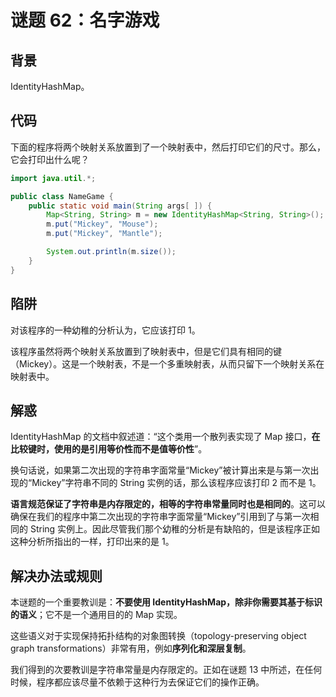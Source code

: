 # 谜题 62：名字游戏  

## 背景

IdentityHashMap。

## 代码

下面的程序将两个映射关系放置到了一个映射表中，然后打印它们的尺寸。那么，它会打印出什么呢？  

```java
import java.util.*;

public class NameGame {
    public static void main(String args[ ]) {
        Map<String, String> m = new IdentityHashMap<String, String>();
        m.put("Mickey", "Mouse");
        m.put("Mickey", "Mantle");

        System.out.println(m.size());
    }
}
```

## 陷阱

对该程序的一种幼稚的分析认为，它应该打印 1。

该程序虽然将两个映射关系放置到了映射表中，但是它们具有相同的键（Mickey）。这是一个映射表，不是一个多重映射表，从而只留下一个映射关系在映射表中。  

## 解惑

IdentityHashMap 的文档中叙述道：“这个类用一个散列表实现了 Map 接口，**在比较键时，使用的是引用等价性而不是值等价性**”。

换句话说，如果第二次出现的字符串字面常量“Mickey”被计算出来是与第一次出现的“Mickey”字符串不同的 String 实例的话，那么该程序应该打印 2 而不是 1。

**语言规范保证了字符串是内存限定的，相等的字符串常量同时也是相同的**。这可以确保在我们的程序中第二次出现的字符串字面常量“Mickey”引用到了与第一次相同的 String 实例上。因此尽管我们那个幼稚的分析是有缺陷的，但是该程序正如这种分析所指出的一样，打印出来的是 1。  

## 解决办法或规则

本谜题的一个重要教训是：**不要使用 IdentityHashMap，除非你需要其基于标识的语义**；它不是一个通用目的的 Map 实现。

这些语义对于实现保持拓扑结构的对象图转换（topology-preserving object graph transformations）非常有用，例如**序列化和深层复制**。

我们得到的次要教训是字符串常量是内存限定的。正如在谜题 13 中所述，在任何时候，程序都应该尽量不依赖于这种行为去保证它们的操作正确。  

